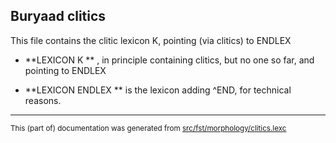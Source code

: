 

## Buryaad clitics

This file contains the clitic lexicon K, pointing (via clitics) to ENDLEX

* **LEXICON K  ** , in principle containing clitics, but no one so far, and pointing to ENDLEX

* **LEXICON ENDLEX ** is the lexicon adding ^END, for technical reasons.

* * *

<small>This (part of) documentation was generated from [src/fst/morphology/clitics.lexc](https://github.com/giellalt/lang-bxr/blob/main/src/fst/morphology/clitics.lexc)</small>
